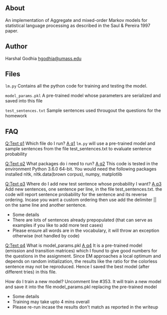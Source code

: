 ## About
An implementation of Aggregate and mixed-order Markov models for statistical language processing as described in the Saul & Pereira 1997 paper.

Author
------
Harshal Godhia
hgodhia@umass.edu

Files
-----
`lm.py`
Contains all the python code for training and testing the model.

`model_params.pkl`
A pre-trained model whose parameters are serialized and saved into this file

`test_sentences.txt`
Sample sentences used througout the questions for the homework

FAQ
--------

[Q:Text q1]()
Which file do I run?
[A q1]()
`lm.py` will use a pre-trained model and sample sentences from the file test_sentences.txt to evaluate sentence probability

[Q:Text q2]()
What packages do i need to run?
[A q2]()
This code is tested in the environment Python 3.6.0 64-bit. You would need the following packages installed nltk, nltk.data(brown corpus), numpy, matplotlib

[Q:Text q3]()
Where do I add new test sentence whose probability I want?
[A q3]()
Add new sentences, one sentence per line, in the file test_sentences.txt. the code will report sentence probability for the sentence
and its reverse ordering. Incase you want a custom ordering then use add the delimiter || on the same line and another sentence.

- Some details
 - There are lots of sentences already prepopulated (that can serve as examples if you like to add more test cases)
 - Please ensure all words are in the vocabulary, it will throw an exception otherwise (not handled by code)

[Q:Text q4]()
What is model_params.pkl
[A q4]()
It is a pre-trained model (emission and transition matrices) which I found to give good numbers for the questions in the assignment. 
Since EM approaches a local optimum and depends on random initialization, the results like the ratio for the colorless sentence
may not be reproduced. Hence I saved the best model (after different tries) in this file.

How do I train a new model?
Uncomment line #353. It will train a new model and save it into the file model_params.pkl replacing the pre-trained model

- Some details
 - Training may take upto 4 mins overall
 - Please re-run incase the results don't match as reported in the writeup